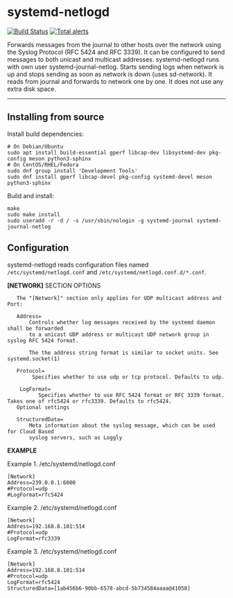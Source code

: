 systemd-netlogd
===================

[![Build Status](https://travis-ci.org/systemd/systemd-netlogd.svg?branch=master)](https://travis-ci.org/systemd/systemd-netlogd)
[![Total alerts](https://img.shields.io/lgtm/alerts/g/systemd/systemd-netlogd.svg?logo=lgtm&logoWidth=18)](https://lgtm.com/projects/g/systemd/systemd-netlogd/alerts/)

Forwards messages from the journal to other hosts over the network using
the Syslog Protocol (RFC 5424 and RFC 3339). It can be configured to send messages to
both unicast and multicast addresses. systemd-netlogd runs with own user
systemd-journal-netlog.  Starts sending logs when network is up and stops
sending as soon as network is down (uses sd-network). It reads from journal
and forwards to network one by one. It does not use any extra disk space.

--------------------------------------------------------------------------


Installing from source
----------------------

Install build dependencies:

    # On Debian/Ubuntu
    sudo apt install build-essential gperf libcap-dev libsystemd-dev pkg-config meson python3-sphinx
    # On CentOS/RHEL/Fedora
    sudo dnf group install 'Development Tools'
    sudo dnf install gperf libcap-devel pkg-config systemd-devel meson python3-sphinx

Build and install:

    make
    sudo make install
    sudo useradd -r -d / -s /usr/sbin/nologin -g systemd-journal systemd-journal-netlog


Configuration
-------------

systemd-netlogd reads configuration files named `/etc/systemd/netlogd.conf` and `/etc/systemd/netlogd.conf.d/*.conf`.

**[NETWORK]** SECTION OPTIONS


       The "[Network]" section only applies for UDP multicast address and Port:

       Address=
           Controls whether log messages received by the systemd daemon shall be forwarded
           to a unicast UDP address or multicast UDP network group in syslog RFC 5424 format.

           The the address string format is similar to socket units. See systemd.socket(1)
           
       Protocol=
            Specifies whether to use udp or tcp protocol. Defaults to udp.
       
        LogFormat=
              Specifies whether to use RFC 5424 format or RFC 3339 format. Takes one of rfc5424 or rfc3339. Defaults to rfc5424.
       Optional settings

       StructuredData=
           Meta information about the syslog message, which can be used for Cloud Based
           syslog servers, such as Loggly

**EXAMPLE**

 Example 1. /etc/systemd/netlogd.conf

    [Network]
    Address=239.0.0.1:6000
    #Protocol=udp
    #LogFormat=rfc5424
Example 2. /etc/systemd/netlogd.conf

    [Network]
    Address=192.168.8.101:514
    #Protocol=udp
    LogFormat=rfc3339

Example 3. /etc/systemd/netlogd.conf

    [Network]
    Address=192.168.8.101:514
    #Protocol=udp
    LogFormat=rfc5424
    StructuredData=[1ab456b6-90bb-6578-abcd-5b734584aaaa@41058]
